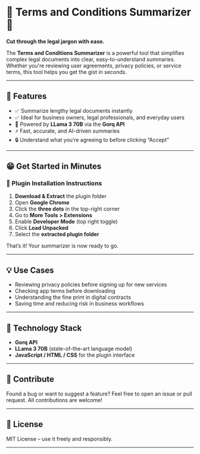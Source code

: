 # 📄 Terms and Conditions Summarizer 🤯

**Cut through the legal jargon with ease.**

The **Terms and Conditions Summarizer** is a powerful tool that simplifies complex legal documents into clear, easy-to-understand summaries. Whether you're reviewing user agreements, privacy policies, or service terms, this tool helps you get the gist in seconds.

---

## 🚀 Features

- ✅ Summarize lengthy legal documents instantly
- ✅ Ideal for business owners, legal professionals, and everyday users
- 🧠 Powered by **LLama 3 70B** via the **Gorq API**
- ⚡ Fast, accurate, and AI-driven summaries
- 🔒 Understand what you’re agreeing to before clicking “Accept”

---

## 😁 Get Started in Minutes

### 🔌 Plugin Installation Instructions

1. **Download & Extract** the plugin folder
2. Open **Google Chrome**
3. Click the **three dots** in the top-right corner
4. Go to **More Tools > Extensions**
5. Enable **Developer Mode** (top right toggle)
6. Click **Load Unpacked**
7. Select the **extracted plugin folder**

That’s it! Your summarizer is now ready to go.

---

## 💡 Use Cases

- Reviewing privacy policies before signing up for new services
- Checking app terms before downloading
- Understanding the fine print in digital contracts
- Saving time and reducing risk in business workflows

---

## 🧠 Technology Stack

- **Gorq API**
- **LLama 3 70B** (state-of-the-art language model)
- **JavaScript / HTML / CSS** for the plugin interface

---

## 🙌 Contribute

Found a bug or want to suggest a feature? Feel free to open an issue or pull request. All contributions are welcome!

---

## 📜 License

MIT License – use it freely and responsibly.

---
